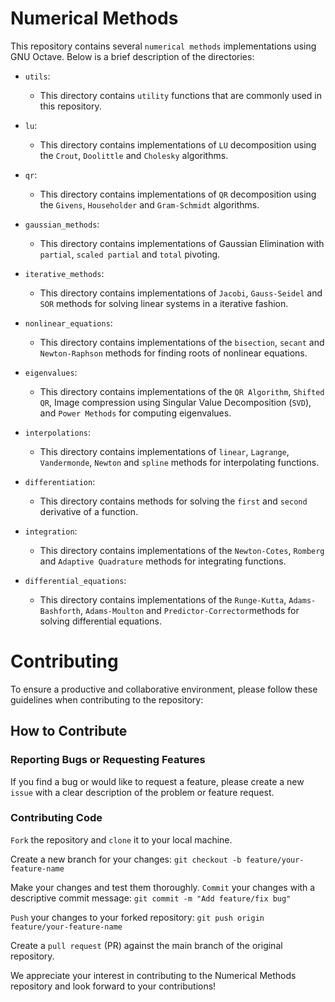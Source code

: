 # Numerical Methods
This repository contains several `numerical methods` implementations using GNU Octave. Below is a brief description of the directories:

- `utils`:
    - This directory contains `utility` functions that are commonly used in this repository.

- `lu`:
    - This directory contains implementations of `LU` decomposition using the `Crout`, `Doolittle` and `Cholesky` algorithms.

- `qr`:
    - This directory contains implementations of `QR` decomposition using the `Givens`, `Householder` and `Gram-Schmidt` algorithms.

- `gaussian_methods`:
    - This directory contains implementations of Gaussian Elimination with `partial`, `scaled partial` and `total` pivoting.

- `iterative_methods`:
    - This directory contains implementations of `Jacobi`, `Gauss-Seidel` and `SOR` methods for solving linear systems in a iterative fashion.

- `nonlinear_equations`:
    - This directory contains implementations of the `bisection`, `secant` and `Newton-Raphson` methods for finding roots of nonlinear equations.

- `eigenvalues`:
    - This directory contains implementations of the `QR Algorithm`, `Shifted QR`, Image compression using Singular Value Decomposition (`SVD`), and `Power Methods` for computing eigenvalues.

- `interpolations`:
    - This directory contains implementations of `linear`, `Lagrange`, `Vandermonde`, `Newton` and `spline` methods for interpolating functions.

- `differentiation`:
    - This directory contains methods for solving the `first` and `second` derivative of a function.

- `integration`:
    - This directory contains implementations of the `Newton-Cotes`, `Romberg` and `Adaptive Quadrature` methods for integrating functions.

- `differential_equations`:
    - This directory contains implementations of the `Runge-Kutta`, `Adams-Bashforth`, `Adams-Moulton` and `Predictor-Corrector`methods for solving differential equations.


# Contributing
To ensure a productive and collaborative environment, please follow these guidelines when contributing to the repository:

## How to Contribute
### Reporting Bugs or Requesting Features
If you find a bug or would like to request a feature, please create a new `issue` with a clear description of the problem or feature request.

### Contributing Code
`Fork` the repository and `clone` it to your local machine.

Create a new branch for your changes: `git checkout -b feature/your-feature-name`

Make your changes and test them thoroughly.
`Commit` your changes with a descriptive commit message: `git commit -m "Add feature/fix bug"`

`Push` your changes to your forked repository: `git push origin feature/your-feature-name`

Create a `pull request` (PR) against the main branch of the original repository.

We appreciate your interest in contributing to the Numerical Methods repository and look forward to your contributions!
